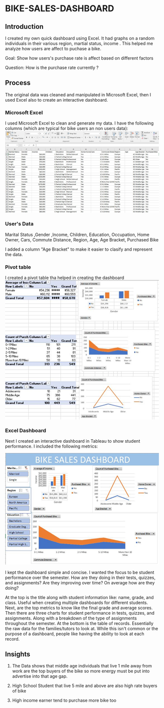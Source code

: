# BIKE-SALES-DASHBOARD
## Introduction

I created my own quick dashboard using Excel. It had graphs on a random individuals in their various region, martial status, income . This helped me analyze how users are affect to puchase a bike.


Goal: Show how users's purchase rate is affect based on different factors


Question:  How is the purchase rate currently ?

## Process

The original data was cleaned and manipulated in Microsoft Excel, then I used Excel also to create an interactive dashboard.


### Microsoft Excel
I used Microsoft Excel to clean and generate my data. I have the following columns (which are typical for bike users an non users data):
![alt](https://github.com/TobiAkioye/BIKE-SALES-DASHBOARD-/blob/main/image/Cleaned%20data.JPG)

### User's Data
Marital Status	,Gender	,Income,	Children, Education,	Occupation,	Home Owner,	Cars,	Commute Distance,	Region,	Age,	Age Bracket,	Purchased Bike



I added a column "Age Bracket" to make it easier to clasify and represent the data. 

### Pivot table
I created a pivot table tha helped in creating the dashboard
 ![alt](https://github.com/TobiAkioye/BIKE-SALES-DASHBOARD-/blob/main/image/pivot%20tables.JPG)

### Excel Dashboard
Next I created an interactive dashboard in Tableau to show student performance. I included the following metrics:

![alt](https://github.com/TobiAkioye/BIKE-SALES-DASHBOARD-/blob/main/image/bike%20dashboard.JPG)

I kept the dashboard simple and concise. I wanted the focus to be student performance over the semester. How are they doing in their tests, quizzes, and assignments? Are they improving over time? On average how are they doing? 


At the top is the title along with student information like: name, grade, and class. Useful when creating multiple dashboards for different students. Next, are the top metrics to know like the final grade and average scores. Then there are three charts for student performance in tests, quizzes, and assignments. Along with a breakdown of the type of assignments throughout the semester. At the bottom is the table of records. Essentially the raw data for the families/tutors to look at. While this isn't common or the purpose of a dashboard, people like having the ability to look at each record. 

## Insights
1. The Data shows that middle age individuals that live 1 mile away from work are the top buyers of the bike so more energy must be 
put into advertise into that age gap.

2. High School Student that live 5 mile and above are also high rate buyers of bike
3. High income earner tend to purchase more bike too
